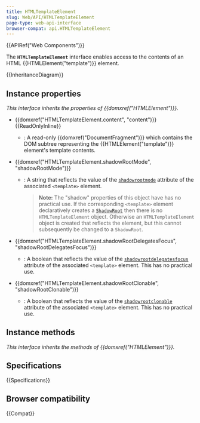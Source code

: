 ```yaml
---
title: HTMLTemplateElement
slug: Web/API/HTMLTemplateElement
page-type: web-api-interface
browser-compat: api.HTMLTemplateElement
---
```


{{APIRef("Web Components")}}

The **`HTMLTemplateElement`** interface enables access to the contents of an HTML {{HTMLElement("template")}} element.

{{InheritanceDiagram}}

## Instance properties

_This interface inherits the properties of {{domxref("HTMLElement")}}._

- {{domxref("HTMLTemplateElement.content", "content")}} {{ReadOnlyInline}}
  - : A read-only {{domxref("DocumentFragment")}} which contains the DOM subtree representing the {{HTMLElement("template")}} element's template contents.
- {{domxref("HTMLTemplateElement.shadowRootMode", "shadowRootMode")}}

  - : A string that reflects the value of the [`shadowrootmode`](/en-US/docs/Web/HTML/Element/template#shadowrootmode) attribute of the associated `<template>` element.

    > **Note:** The "shadow" properties of this object have has no practical use.
    > If the corresponding `<template>` element declaratively creates a [`ShadowRoot`](/en-US/docs/Web/API/ShadowRoot) then there is no `HTMLTemplateElement` object.
    > Otherwise an `HTMLTemplateElement` object is created that reflects the element, but this cannot subsequently be changed to a `ShadowRoot`.

- {{domxref("HTMLTemplateElement.shadowRootDelegatesFocus", "shadowRootDelegatesFocus")}}
  - : A boolean that reflects the value of the [`shadowrootdelegatesfocus`](/en-US/docs/Web/HTML/Element/template#shadowrootdelegatesfocus) attribute of the associated `<template>` element.
    This has no practical use.
- {{domxref("HTMLTemplateElement.shadowRootClonable", "shadowRootClonable")}}
  - : A boolean that reflects the value of the [`shadowrootclonable`](/en-US/docs/Web/HTML/Element/template#shadowrootclonable) attribute of the associated `<template>` element.
    This has no practical use.

## Instance methods

_This interface inherits the methods of {{domxref("HTMLElement")}}._

## Specifications

{{Specifications}}

## Browser compatibility

{{Compat}}
